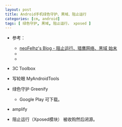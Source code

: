 ```yaml
---
layout: post
title: Android手机绿色守护、黑域、阻止运行
categories: [cm, android]
tags: [ 绿色守护, 黑域, 阻止运行， xposed ]
---
```


* 参考： 
  * [neoFelhz's Blog - 阻止运行、猎鹰网络、黑域 始末](https://blog.nfz.moe/archives/forcestopgb-lieying-brevent.html)
  * []()
  * []()




* 3C Toolbox
* 写轮眼 MyAndroidTools
* 绿色守护 Greenify
  * Google Play 可下载。
* amplify
* 阻止运行（Xposed模块）
  被收购然后闭源。


































